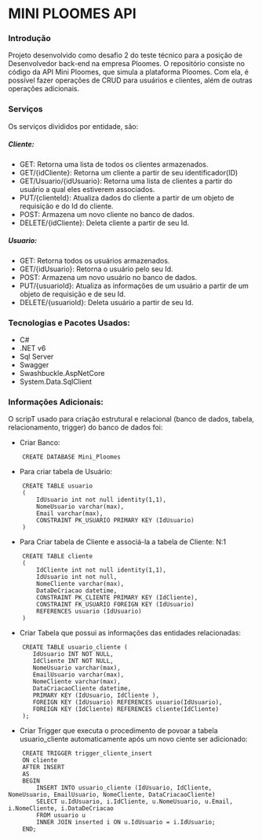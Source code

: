 
# MINI PLOOMES API

### Introdução

Projeto desenvolvido como desafio 2 do teste técnico para a posição de Desenvolvedor back-end na empresa Ploomes. O repositório consiste no código da API Mini Ploomes, que simula a plataforma Ploomes. Com ela, é possível fazer operações de CRUD para usuários e clientes, além de outras operações adicionais.

### Serviços

Os serviços divididos por entidade, são:

##### Cliente:

- GET: Retorna uma lista de todos os clientes armazenados.
- GET/{idCliente}: Retorna um cliente a partir de seu identificador(ID)
- GET/Usuario/{idUsuario}: Retorna uma lista de clientes a partir do usuário a qual eles estiverem associados.
- PUT/{clienteId}: Atualiza dados do cliente a partir de um objeto de requisição e do Id do cliente.
- POST: Armazena um novo cliente no banco de dados.
- DELETE/{idCliente}: Deleta cliente a partir de seu Id.

##### Usuario:
- GET: Retorna todos os usuários armazenados.
- GET/{idUsuario}: Retorna o usuário pelo seu Id.
- POST: Armazena um novo usuário no banco de dados.
- PUT/{usuarioId}: Atualiza as informações de um usuário a partir de um objeto de requisição e de seu Id.
- DELETE/{usuarioId}: Deleta usuário a partir de seu Id.

### Tecnologias e Pacotes Usados:


- C#
- .NET v6
- Sql Server
- Swagger
- Swashbuckle.AspNetCore
- System.Data.SqlClient

### Informações Adicionais:
O scripT usado para criação estrutural e relacional (banco de dados, tabela, relacionamento, trigger) do banco de dados foi:

- Criar Banco:
```
    CREATE DATABASE Mini_Ploomes
```

- Para criar tabela de Usuário:
```
    CREATE TABLE usuario 
    (
    	IdUsuario int not null identity(1,1),
    	NomeUsuario varchar(max),
    	Email varchar(max),
        CONSTRAINT PK_USUARIO PRIMARY KEY (IdUsuario)
    )
```
- Para Criar tabela de Cliente e associá-la a tabela de Cliente: N:1
```
    CREATE TABLE cliente 
    (
    	IdCliente int not null identity(1,1),
    	IdUsuario int not null,
    	NomeCliente varchar(max),
    	DataDeCriacao datetime,
        CONSTRAINT PK_CLIENTE PRIMARY KEY (IdCliente),
    	CONSTRAINT FK_USUARIO FOREIGN KEY (IdUsuario)
    	REFERENCES usuario (IdUsuario)
    )
```
- Criar Tabela que possui as informações das entidades relacionadas:
```
    CREATE TABLE usuario_cliente (
       IdUsuario INT NOT NULL,
       IdCliente INT NOT NULL,
       NomeUsuario varchar(max),
       EmailUsuario varchar(max),
       NomeCliente varchar(max),
       DataCriacaoCliente datetime,
       PRIMARY KEY (IdUsuario, IdCliente ),
       FOREIGN KEY (IdUsuario) REFERENCES usuario(IdUsuario),
       FOREIGN KEY (IdCliente) REFERENCES cliente(IdCliente)
    );
 ```   
- Criar Trigger que executa o procedimento de povoar a tabela usuario_cliente automaticamente após um novo ciente ser adicionado:

```
    CREATE TRIGGER trigger_cliente_insert
    ON cliente
    AFTER INSERT
    AS
    BEGIN
        INSERT INTO usuario_cliente (IdUsuario, IdCliente, NomeUsuario, EmailUsuario, NomeCliente, DataCriacaoCliente)
        SELECT u.IdUsuario, i.IdCliente, u.NomeUsuario, u.Email, i.NomeCliente, i.DataDeCriacao
        FROM usuario u
        INNER JOIN inserted i ON u.IdUsuario = i.IdUsuario;
    END;
    
```

